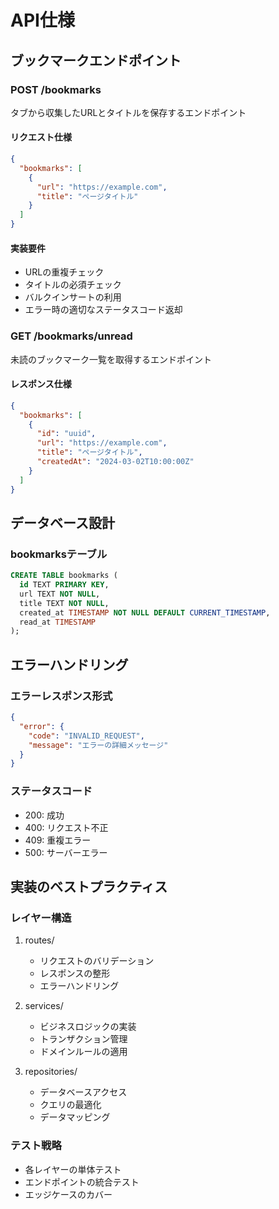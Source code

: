 # API仕様

## ブックマークエンドポイント

### POST /bookmarks
タブから収集したURLとタイトルを保存するエンドポイント

#### リクエスト仕様
```json
{
  "bookmarks": [
    {
      "url": "https://example.com",
      "title": "ページタイトル"
    }
  ]
}
```

#### 実装要件
- URLの重複チェック
- タイトルの必須チェック
- バルクインサートの利用
- エラー時の適切なステータスコード返却

### GET /bookmarks/unread
未読のブックマーク一覧を取得するエンドポイント

#### レスポンス仕様
```json
{
  "bookmarks": [
    {
      "id": "uuid",
      "url": "https://example.com",
      "title": "ページタイトル",
      "createdAt": "2024-03-02T10:00:00Z"
    }
  ]
}
```

## データベース設計

### bookmarksテーブル
```sql
CREATE TABLE bookmarks (
  id TEXT PRIMARY KEY,
  url TEXT NOT NULL,
  title TEXT NOT NULL,
  created_at TIMESTAMP NOT NULL DEFAULT CURRENT_TIMESTAMP,
  read_at TIMESTAMP
);
```

## エラーハンドリング

### エラーレスポンス形式
```json
{
  "error": {
    "code": "INVALID_REQUEST",
    "message": "エラーの詳細メッセージ"
  }
}
```

### ステータスコード
- 200: 成功
- 400: リクエスト不正
- 409: 重複エラー
- 500: サーバーエラー

## 実装のベストプラクティス

### レイヤー構造
1. routes/
   - リクエストのバリデーション
   - レスポンスの整形
   - エラーハンドリング

2. services/
   - ビジネスロジックの実装
   - トランザクション管理
   - ドメインルールの適用

3. repositories/
   - データベースアクセス
   - クエリの最適化
   - データマッピング

### テスト戦略
- 各レイヤーの単体テスト
- エンドポイントの統合テスト
- エッジケースのカバー